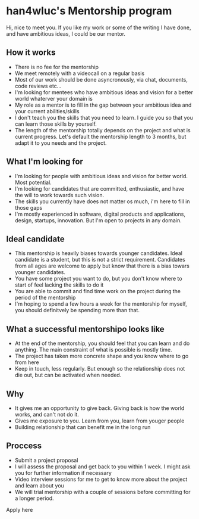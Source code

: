 
# han4wluc's Mentorship program

Hi, nice to meet you.
If you like my work or some of the writing I have done, and have ambitious ideas, I could be our mentor.

## How it works

* There is no fee for the mentorship
* We meet remotely with a videocall on a regular basis
* Most of our work should be done asyncronously, via chat, documents, code reviews etc...
* I'm looking for mentees who have ambitious ideas and vision for a better world whaterver your domain is
* My role as a mentor is to fill in the gap between your ambitious idea and your current abilities/skills
* I don't teach you the skills that you need to learn. I guide you so that you can learn those skills by yourself.
* The length of the mentorship totally depends on the project and what is current progress. Let's default the mentorship length to 3 months, but adapt it to you needs and the project.

## What I'm looking for

* I'm looking for people with ambitious ideas and vision for better world. Most potential.
* I'm looking for candidates that are committed, enthusiastic, and have the will to work towards such vision.
* The skills you currently have does not matter os much, i'm here to fill in those gaps
* I'm mostly experienced in software, digital products and applications, design, startups, innovation. But I'm open to projects in any domain.

## Ideal candidate

* This mentorship is heavily biases towards younger candidates. Ideal candidate is a student, but this is not a strict requirement. Candidates from all ages are welcome to apply but know that there is a bias towars younger candidates.
* You have some project you want to do, but you don't know where to start of feel lacking the skills to do it
* You are able to commit and find time work on the project during the period of the mentorship
* I'm hoping to spend a few hours a week for the mentorship for myself, you should definitvely be spending more than that.


## What a successful mentorshipo looks like

* At the end of the mentorship, you should feel that you can learn and do anything. The main constraint of what is possible is mostly time.
* The project has taken more concrete shape and you know where to go from here
* Keep in touch, less regularly. But enough so the relationship does not die out, but can be activated when needed.


## Why

* It gives me an opportunity to give back. Giving back is how the world works, and can't not do it.
* Gives me exposure to you. Learn from you, learn from youger people
* Building relationship that can benefit me in the long run



## Proccess

* Submit a project proposal
* I will assess the proposal and get back to you within 1 week. I might ask you for further information if necessary
* Video interview sessions for me to get to know more about the project and learn about you
* We will trial mentorship with a couple of sessions before committing for a longer period.


Apply here

